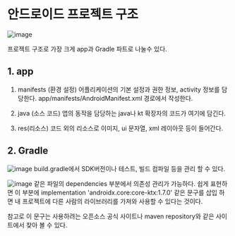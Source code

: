 # 안드로이드 프로젝트 구조

![image](https://user-images.githubusercontent.com/105768122/219377376-73d8d08a-552e-4369-a8ad-711180b1cce5.png)

프로젝트 구조로 가장 크게
app과 Gradle 파트로 나눌수 있다.

## 1. app
  1. manifests (환경 설정)
  어플리케이션의 기본 설정과 권한 정보, activity 정보를 담당한다.
  app/manifests/AndroidManifest.xml 경로에서 작성한다.

  2. java (소스 코드)
  앱의 동작을 담당하는 java나 kt 확장자의 코드가 여기에 담긴다.

  3. res(리소스)
  코드 외의 리소스로 이미지, ui 문자열, xml 레이아웃 등이 들어간다.

## 2. Gradle

  ![image](https://user-images.githubusercontent.com/105768122/219381524-41f718b0-782f-437b-85e1-2aca82a96e5f.png)
  build.gradle에서 SDK버전이나 테스트, 빌드 컴파일 등을 관리 할 수 있다.
  
  
  
  ![image](https://user-images.githubusercontent.com/105768122/219385278-811a00ed-c185-43be-83eb-bd524e2bfc95.png)
  같은 파일의 dependencies 부분에서 의존성 관리가 가능하다.
  쉽게 표현하면 이 부분에 implementation 'androidx.core:core-ktx:1.7.0' 같은 문구를 삽입 하면 
  내 프로젝트에 다른 사람의 라이브러리를 가져와 사용할 수 있다는 것이다.
  
  참고로 이 문구는 사용하려는 오픈소스 공식 사이트나 maven repository와 같은 사이트에서 찾아 볼 수 있다.
